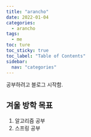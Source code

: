 ```yaml
---
title: "arancho"
date: 2022-01-04
categories:
  - arancho
tags:
  - me
toc: ture
toc_sticky: true
toc_label: "Table of Contents"
sidebar:
  nav: "categories"
---
```


공부하려고 블로그 시작함.

## 겨울 방학 목표
1. 알고리즘 공부
2. 스프링 공부


